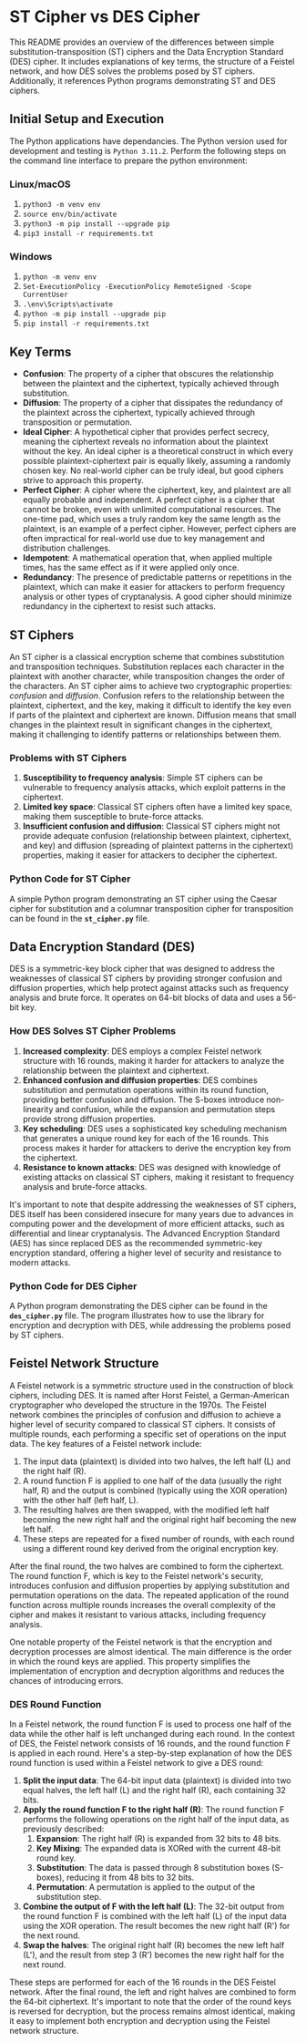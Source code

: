 # ST Cipher vs DES Cipher

This README provides an overview of the differences between simple substitution-transposition (ST) ciphers and the Data Encryption Standard (DES) cipher. It includes explanations of key terms, the structure of a Feistel network, and how DES solves the problems posed by ST ciphers. Additionally, it references Python programs demonstrating ST and DES ciphers.

## Initial Setup and Execution

The Python applications have dependancies. The Python version used for development and testing is `Python 3.11.2`. Perform the following steps on the command line interface to prepare the python environment:

### Linux/macOS

1. `python3 -m venv env`
1. `source env/bin/activate`
1. `python3 -m pip install --upgrade pip`
1. `pip3 install -r requirements.txt`

### Windows

1. `python -m venv env`
1. `Set-ExecutionPolicy -ExecutionPolicy RemoteSigned -Scope CurrentUser`
1. `.\env\Scripts\activate`
1. `python -m pip install --upgrade pip`
1. `pip install -r requirements.txt`

## Key Terms

- **Confusion**: The property of a cipher that obscures the relationship between the plaintext and the ciphertext, typically achieved through substitution.
- **Diffusion**: The property of a cipher that dissipates the redundancy of the plaintext across the ciphertext, typically achieved through transposition or permutation.
- **Ideal Cipher**: A hypothetical cipher that provides perfect secrecy, meaning the ciphertext reveals no information about the plaintext without the key. An ideal cipher is a theoretical construct in which every possible plaintext-ciphertext pair is equally likely, assuming a randomly chosen key. No real-world cipher can be truly ideal, but good ciphers strive to approach this property.
- **Perfect Cipher**: A cipher where the ciphertext, key, and plaintext are all equally probable and independent. A perfect cipher is a cipher that cannot be broken, even with unlimited computational resources. The one-time pad, which uses a truly random key the same length as the plaintext, is an example of a perfect cipher. However, perfect ciphers are often impractical for real-world use due to key management and distribution challenges.
- **Idempotent**: A mathematical operation that, when applied multiple times, has the same effect as if it were applied only once.
- **Redundancy**: The presence of predictable patterns or repetitions in the plaintext, which can make it easier for attackers to perform frequency analysis or other types of cryptanalysis. A good cipher should minimize redundancy in the ciphertext to resist such attacks.

## ST Ciphers

An ST cipher is a classical encryption scheme that combines substitution and transposition techniques. Substitution replaces each character in the plaintext with another character, while transposition changes the order of the characters. An ST cipher aims to achieve two cryptographic properties: *confusion* and *diffusion*. Confusion refers to the relationship between the plaintext, ciphertext, and the key, making it difficult to identify the key even if parts of the plaintext and ciphertext are known. Diffusion means that small changes in the plaintext result in significant changes in the ciphertext, making it challenging to identify patterns or relationships between them.

### Problems with ST Ciphers

1. **Susceptibility to frequency analysis**: Simple ST ciphers can be vulnerable to frequency analysis attacks, which exploit patterns in the ciphertext.
1. **Limited key space**: Classical ST ciphers often have a limited key space, making them susceptible to brute-force attacks.
1. **Insufficient confusion and diffusion**: Classical ST ciphers might not provide adequate confusion (relationship between plaintext, ciphertext, and key) and diffusion (spreading of plaintext patterns in the ciphertext) properties, making it easier for attackers to decipher the ciphertext.

### Python Code for ST Cipher

A simple Python program demonstrating an ST cipher using the Caesar cipher for substitution and a columnar transposition cipher for transposition can be found in the **`st_cipher.py`** file.

## Data Encryption Standard (DES)

DES is a symmetric-key block cipher that was designed to address the weaknesses of classical ST ciphers by providing stronger confusion and diffusion properties, which help protect against attacks such as frequency analysis and brute force. It operates on 64-bit blocks of data and uses a 56-bit key.

### How DES Solves ST Cipher Problems

1. **Increased complexity**: DES employs a complex Feistel network structure with 16 rounds, making it harder for attackers to analyze the relationship between the plaintext and ciphertext.
1. **Enhanced confusion and diffusion properties**: DES combines substitution and permutation operations within its round function, providing better confusion and diffusion. The S-boxes introduce non-linearity and confusion, while the expansion and permutation steps provide strong diffusion properties.
1. **Key scheduling**: DES uses a sophisticated key scheduling mechanism that generates a unique round key for each of the 16 rounds. This process makes it harder for attackers to derive the encryption key from the ciphertext.
1. **Resistance to known attacks**: DES was designed with knowledge of existing attacks on classical ST ciphers, making it resistant to frequency analysis and brute-force attacks.

It's important to note that despite addressing the weaknesses of ST ciphers, DES itself has been considered insecure for many years due to advances in computing power and the development of more efficient attacks, such as differential and linear cryptanalysis. The Advanced Encryption Standard (AES) has since replaced DES as the recommended symmetric-key encryption standard, offering a higher level of security and resistance to modern attacks.

### Python Code for DES Cipher

A Python program demonstrating the DES cipher can be found in the **`des_cipher.py`** file. The program illustrates how to use the library for encryption and decryption with DES, while addressing the problems posed by ST ciphers.

## Feistel Network Structure

A Feistel network is a symmetric structure used in the construction of block ciphers, including DES. It is named after Horst Feistel, a German-American cryptographer who developed the structure in the 1970s. The Feistel network combines the principles of confusion and diffusion to achieve a higher level of security compared to classical ST ciphers. It consists of multiple rounds, each performing a specific set of operations on the input data. The key features of a Feistel network include:

1. The input data (plaintext) is divided into two halves, the left half (L) and the right half (R).
1. A round function F is applied to one half of the data (usually the right half, R) and the output is combined (typically using the XOR operation) with the other half (left half, L).
1. The resulting halves are then swapped, with the modified left half becoming the new right half and the original right half becoming the new left half.
1. These steps are repeated for a fixed number of rounds, with each round using a different round key derived from the original encryption key.

After the final round, the two halves are combined to form the ciphertext. The round function F, which is key to the Feistel network's security, introduces confusion and diffusion properties by applying substitution and permutation operations on the data. The repeated application of the round function across multiple rounds increases the overall complexity of the cipher and makes it resistant to various attacks, including frequency analysis.

One notable property of the Feistel network is that the encryption and decryption processes are almost identical. The main difference is the order in which the round keys are applied. This property simplifies the implementation of encryption and decryption algorithms and reduces the chances of introducing errors.

### DES Round Function

In a Feistel network, the round function F is used to process one half of the data while the other half is left unchanged during each round. In the context of DES, the Feistel network consists of 16 rounds, and the round function F is applied in each round. Here's a step-by-step explanation of how the DES round function is used within a Feistel network to give a DES round:

1. **Split the input data**: The 64-bit input data (plaintext) is divided into two equal halves, the left half (L) and the right half (R), each containing 32 bits.
1. **Apply the round function F to the right half (R)**: The round function F performs the following operations on the right half of the input data, as previously described:
    1. **Expansion**: The right half (R) is expanded from 32 bits to 48 bits.
    1. **Key Mixing**: The expanded data is XORed with the current 48-bit round key.
    1. **Substitution**: The data is passed through 8 substitution boxes (S-boxes), reducing it from 48 bits to 32 bits.
    1. **Permutation**: A permutation is applied to the output of the substitution step.
1. **Combine the output of F with the left half (L)**: The 32-bit output from the round function F is combined with the left half (L) of the input data using the XOR operation. The result becomes the new right half (R') for the next round.
1. **Swap the halves**: The original right half (R) becomes the new left half (L'), and the result from step 3 (R') becomes the new right half for the next round.

These steps are performed for each of the 16 rounds in the DES Feistel network. After the final round, the left and right halves are combined to form the 64-bit ciphertext. It's important to note that the order of the round keys is reversed for decryption, but the process remains almost identical, making it easy to implement both encryption and decryption using the Feistel network structure.